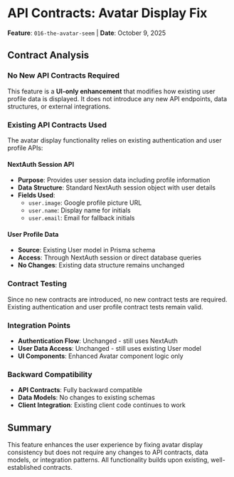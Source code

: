 # API Contracts: Avatar Display Fix

**Feature**: `016-the-avatar-seem` | **Date**: October 9, 2025

## Contract Analysis

### No New API Contracts Required

This feature is a **UI-only enhancement** that modifies how existing user profile data is displayed. It does not introduce any new API endpoints, data structures, or external integrations.

### Existing API Contracts Used

The avatar display functionality relies on existing authentication and user profile APIs:

#### NextAuth Session API
- **Purpose**: Provides user session data including profile information
- **Data Structure**: Standard NextAuth session object with user details
- **Fields Used**:
  - `user.image`: Google profile picture URL
  - `user.name`: Display name for initials
  - `user.email`: Email for fallback initials

#### User Profile Data
- **Source**: Existing User model in Prisma schema
- **Access**: Through NextAuth session or direct database queries
- **No Changes**: Existing data structure remains unchanged

### Contract Testing

Since no new contracts are introduced, no new contract tests are required. Existing authentication and user profile contract tests remain valid.

### Integration Points

- **Authentication Flow**: Unchanged - still uses NextAuth
- **User Data Access**: Unchanged - still uses existing User model
- **UI Components**: Enhanced Avatar component logic only

### Backward Compatibility

- **API Contracts**: Fully backward compatible
- **Data Models**: No changes to existing schemas
- **Client Integration**: Existing client code continues to work

## Summary

This feature enhances the user experience by fixing avatar display consistency but does not require any changes to API contracts, data models, or integration patterns. All functionality builds upon existing, well-established contracts.